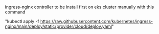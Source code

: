 ingress-nginx controller to be install first on eks cluster manually with this command  

"kubectl apply -f https://raw.githubusercontent.com/kubernetes/ingress-nginx/main/deploy/static/provider/cloud/deploy.yaml"

      
   
 
  
 

